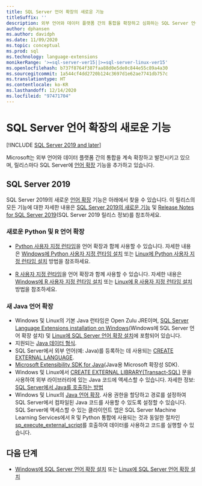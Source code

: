```yaml
---
title: SQL Server 언어 확장의 새로운 기능
titleSuffix: ''
description: 외부 언어와 데이터 플랫폼 간의 통합을 확장하고 심화하는 SQL Server 언어 확장의 새로운 기능에 대해 알아봅니다.
author: dphansen
ms.author: davidph
ms.date: 11/09/2020
ms.topic: conceptual
ms.prod: sql
ms.technology: language-extensions
monikerRange: '>=sql-server-ver15||>=sql-server-linux-ver15'
ms.openlocfilehash: b737f8764f387faa88d0e5de0c844e55c89a4a30
ms.sourcegitcommit: 1a544cf4dd2720b124c3697d1e62ae7741db757c
ms.translationtype: HT
ms.contentlocale: ko-KR
ms.lasthandoff: 12/14/2020
ms.locfileid: "97471704"
---
```

# <a name="whats-new-in-sql-server-language-extensions"></a>SQL Server 언어 확장의 새로운 기능
[!INCLUDE [SQL Server 2019 and later](../includes/applies-to-version/sqlserver2019.md)]

Microsoft는 외부 언어와 데이터 플랫폼 간의 통합을 계속 확장하고 발전시키고 있으며, 릴리스마다 SQL Server에 [언어 확장](language-extensions-overview.md) 기능을 추가하고 있습니다.

## <a name="sql-server-2019"></a>SQL Server 2019

SQL Server 2019의 새로운 [언어 확장](language-extensions-overview.md) 기능은 아래에서 찾을 수 있습니다. 이 릴리스의 모든 기능에 대한 자세한 내용은 [SQL Server 2019의 새로운 기능](../sql-server/what-s-new-in-sql-server-ver15.md) 및 [Release Notes for SQL Server 2019](../sql-server/sql-server-version-15-release-notes.md)(SQL Server 2019 릴리스 정보)를 참조하세요.

### <a name="new-python-and-r-language-extensions"></a>새로운 Python 및 R 언어 확장

- [Python 사용자 지정 런타임](../machine-learning/install/custom-runtime-python.md)을 언어 확장과 함께 사용할 수 있습니다. 자세한 내용은 [Windows에 Python 사용자 지정 런타임 설치](../machine-learning/install/custom-runtime-python.md?view=sql-server-ver15&preserve-view=true) 또는 [Linux에 Python 사용자 지정 런타임 설치](../machine-learning/install/custom-runtime-python.md?view=sql-server-linux-ver15&preserve-view=true) 방법을 참조하세요.

- [R 사용자 지정 런타임](../machine-learning/install/custom-runtime-r.md)을 언어 확장과 함께 사용할 수 있습니다. 자세한 내용은 [Windows에 R 사용자 지정 런타임 설치](../machine-learning/install/custom-runtime-r.md?view=sql-server-ver15&preserve-view=true) 또는 [Linux에 R 사용자 지정 런타임 설치](../machine-learning/install/custom-runtime-r.md?view=sql-server-linux-ver15&preserve-view=true) 방법을 참조하세요.

### <a name="new-java-language-extension"></a>새 Java 언어 확장

- Windows 및 Linux의 기본 Java 런타임은 Open Zulu JRE이며, [SQL Server Language Extensions installation on Windows](install/windows-java.md)(Windows에 SQL Server 언어 확장 설치) 및 [Linux에 SQL Server 언어 확장 설치](../linux/sql-server-linux-setup-language-extensions-java.md)에 포함되어 있습니다.
- 지원되는 [Java 데이터 형식](how-to/java-to-sql-data-types.md).
- SQL Server에서 외부 언어(예: Java)를 등록하는 데 사용되는 [CREATE EXTERNAL LANGUAGE](../t-sql/statements/create-external-language-transact-sql.md).
- [Microsoft Extensibility SDK for Java](how-to/extensibility-sdk-java-sql-server.md)(Java용 Microsoft 확장성 SDK).
- Windows 및 Linux에서 [CREATE EXTERNAL LIBRARY(Transact-SQL)](../t-sql/statements/create-external-library-transact-sql.md) 문을 사용하여 외부 라이브러리에 있는 Java 코드에 액세스할 수 있습니다. 자세한 정보: [SQL Server에서 Java를 호출하는 방법](how-to/call-java-from-sql.md)
- Windows 및 Linux의 [Java 언어 확장](language-extensions-overview.md). 사용 권한을 할당하고 경로를 설정하여 SQL Server에서 컴파일된 Java 코드를 사용할 수 있도록 설정할 수 있습니다. SQL Server에 액세스할 수 있는 클라이언트 앱은 SQL Server Machine Learning Services에서 R 및 Python 통합에 사용되는 것과 동일한 절차인 [sp_execute_external_script](../relational-databases/system-stored-procedures/sp-execute-external-script-transact-sql.md)를 호출하여 데이터를 사용하고 코드를 실행할 수 있습니다.

## <a name="next-steps"></a>다음 단계

+ [Windows에 SQL Server 언어 확장 설치](install/windows-java.md) 또는 [Linux에 SQL Server 언어 확장 설치](../linux/sql-server-linux-setup-language-extensions-java.md)
